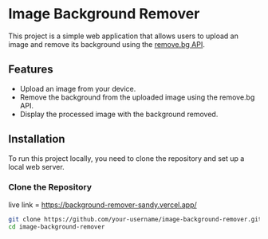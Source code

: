 # Image Background Remover

This project is a simple web application that allows users to upload an image and remove its background using the [remove.bg API](https://www.remove.bg/api).

## Features

- Upload an image from your device.
- Remove the background from the uploaded image using the remove.bg API.
- Display the processed image with the background removed.

## Installation

To run this project locally, you need to clone the repository and set up a local web server.

### Clone the Repository
live link =  https://background-remover-sandy.vercel.app/


```bash
git clone https://github.com/your-username/image-background-remover.git
cd image-background-remover
```
